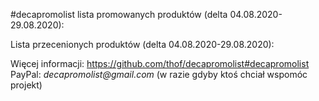 #decapromolist lista promowanych produktów (delta 04.08.2020-29.08.2020):


Lista przecenionych produktów (delta 04.08.2020-29.08.2020):

Więcej informacji: https://github.com/thof/decapromolist#decapromolist  
PayPal: _decapromolist@gmail.com_ (w razie gdyby ktoś chciał wspomóc projekt)  
